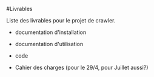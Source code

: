 #Livrables

Liste des livrables pour le projet de crawler.

* documentation d'installation
* documentation d'utilisation
* code

* Cahier des charges (pour le 29/4, pour Juillet aussi?)
